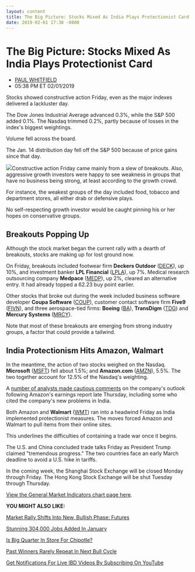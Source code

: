 ```yaml
---
layout: content
title: The Big Picture: Stocks Mixed As India Plays Protectionist Card
date: 2019-02-01 17:38 -0800
---
```



The Big Picture: Stocks Mixed As India Plays Protectionist Card
================================================================




* [PAUL WHITFIELD](https://www.investors.com/author/whitfieldp/ "Posts by PAUL WHITFIELD")
* 05:38 PM ET 02/01/2019




Stocks showed constructive action Friday, even as the major indexes delivered a lackluster day.




The Dow Jones Industrial Average advanced 0.3%, while the S&P 500 added 0.1%. The Nasdaq trimmed 0.2%, partly because of losses in the index's biggest weightings.


Volume fell across the board.


The Jan. 14 distribution day fell off the S&P 500 because of price gains since that day.


![](https://www.investors.com/wp-content/uploads/2019/02/MP020419-264x300.jpg)Constructive action Friday came mainly from a slew of breakouts. Also, aggressive growth investors were happy to see weakness in groups that have no business being strong, at least according to the growth crowd.


For instance, the weakest groups of the day included food, tobacco and department stores, all either drab or defensive plays.


No self-respecting growth investor would be caught pinning his or her hopes on conservative groups.


Breakouts Popping Up
--------------------


Although the stock market began the current rally with a dearth of breakouts, stocks are making up for lost ground now.


On Friday, breakouts included footwear firm **Deckers Outdoor** ([DECK](https://research.investors.com/quote.aspx?symbol=DECK)), up 10%, and investment banker **LPL Financial** ([LPLA](https://research.investors.com/quote.aspx?symbol=LPLA)), up 7%. Medical research outsourcing company **Medpace** ([MEDP](https://research.investors.com/quote.aspx?symbol=MEDP)), up 2%, cleared an alternative entry. It had already topped a 62.23 buy point earlier.


Other stocks that broke out during the week included business software developer **Coupa Software** ([COUP](https://research.investors.com/quote.aspx?symbol=COUP)), customer contact software firm **Five9** ([FIVN](https://research.investors.com/quote.aspx?symbol=FIVN)), and three aerospace-tied firms: **Boeing** ([BA](https://research.investors.com/quote.aspx?symbol=BA)), **TransDigm** ([TDG](https://research.investors.com/quote.aspx?symbol=TDG)) and **Mercury Systems** ([MRCY](https://research.investors.com/quote.aspx?symbol=MRCY)).


Note that most of these breakouts are emerging from strong industry groups, a factor that could provide a tailwind.


India Protectionism Hits Amazon, Walmart
----------------------------------------


In the meantime, the action of two stocks weighed on the Nasdaq. **Microsoft** ([MSFT](https://research.investors.com/quote.aspx?symbol=MSFT)) fell about 1.5%; and **Amazon.com** ([AMZN](https://research.investors.com/quote.aspx?symbol=AMZN)), 5.5%. The two together account for 12.5% of the Nasdaq's weighting.


A [number of analysts made cautious comments](https://www.investors.com/news/technology/amazon-stock-earnings/) on the company's outlook following Amazon's earnings report late Thursday, including some who cited the company's new problems in India.


Both Amazon and **Walmart** ([WMT](https://research.investors.com/quote.aspx?symbol=WMT)) ran into a headwind Friday as India implemented protectionist measures. The moves forced Amazon and Walmart to pull items from their online sites.


This underlines the difficulties of containing a trade war once it begins.


The U.S. and China concluded trade talks Friday as President Trump claimed "tremendous progress." The two countries face an early March deadline to avoid a U.S. hike in tariffs.


In the coming week, the Shanghai Stock Exchange will be closed Monday through Friday. The Hong Kong Stock Exchange will be shut Tuesday through Thursday.


[View the General Market Indicators chart page here](https://www.investors.com/wp-content/uploads/2019/02/GMI_020419.pdf).


**YOU MIGHT ALSO LIKE:**


[Market Rally Shifts Into New, Bullish Phase: Futures](https://www.investors.com/market-trend/stock-market-today/dow-jones-futures-current-stock-market-rally-top-stocks/)


[Stunning 304,000 Jobs Added In January](https://www.investors.com/news/economy/304000-jobs-added-in-january-as-government-shutdown-lifts-unemployment-dow-jones/)


[Is Big Quarter In Store For Chipotle?](https://www.investors.com/research/earnings-preview/options-trading-earnings-chipotle-stock-eli-lilly-stock/)


[Past Winners Rarely Repeat In Next Bull Cycle](https://www.investors.com/how-to-invest/investors-corner/bull-market-leaders/)


[Get Notifications For Live IBD Videos By Subscribing On YouTube](https://www.youtube.com/investorsbusinessdaily)




